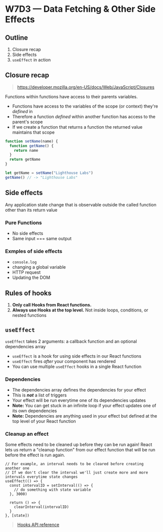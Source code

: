 # W7D3 — Data Fetching & Other Side Effects

## Outline
1. Closure recap
1. Side effects
1. `useEffect` in action

## Closure recap
> https://developer.mozilla.org/en-US/docs/Web/JavaScript/Closures

Functions within functions have access to their parents variables.

* Functions have access to the variables of the scope (or context) they're *defined* in
* Therefore a function *defined* within another function has access to the parent's scope
* If we create a function that returns a function the returned value maintains that scope

```javascript
function setName(name) {
  function getName() {
    return name
  }
  return getName
}

let getName = setName("Lighthouse Labs")
getName() // -> "Lighthouse Labs"
```

## Side effects
Any application state change that is observable outside the called function other than its return value

### Pure Functions
* No side effects
* Same input === same output

### Exmples of side effects
* `console.log`
* changing a global variable
* HTTP request
* Updating the DOM

## Rules of hooks
1. **Only call Hooks from React functions.**
2. **Always use Hooks at the top level.** Not inside loops, conditions, or nested functions

## `useEffect`
`useEffect` takes 2 arguments: a callback function and an optional dependencies array

* `useEffect` is a hook for using side effects in our React functions
* `useEffect` fires *after* your component has rendered
* You can use multiple `useEffect` hooks in a single React function

### Dependencies
* The dependencies array defines the dependencies for your effect
* This is ***not*** a list of triggers
* Your effect will be run everytime one of its dependencies updates
* **Note:** You can get stuck in an infinite loop if your effect updates one of its own dependencies
* **Note:** Dependencies are anything used in your effect but defined at the top level of your React function

### Cleanup an effect
Some effects need to be cleaned up before they can be run again! React lets us return a "cleanup function" from our effect function that will be run before the effect is run again.

```JS
// For example, an interval needs to be cleared before creating another one
// If we don't clear the interval we'll just create more and more intervals everytime state changes
useEffect(() => {
  const intervalID = setInterval(() => {
    // do something with state variable
  }, 3000)

  return () => {
    clearInterval(intervalID)
  }
}, [state])
```

> [Hooks API reference](https://reactjs.org/docs/hooks-reference.html)